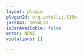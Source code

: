 ```yaml
---
layout: plugin
pluginId: org.intellij.l10n
jarSha1: INVALID
isJarAvailable: false
error: NONE
violations: []

---
```


